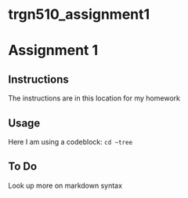 # trgn510_assignment1
# Assignment 1
## Instructions
The instructions are in this location for my homework
## Usage
Here I am using a codeblock:
```cd ~tree```
## To Do
Look up more on markdown syntax
